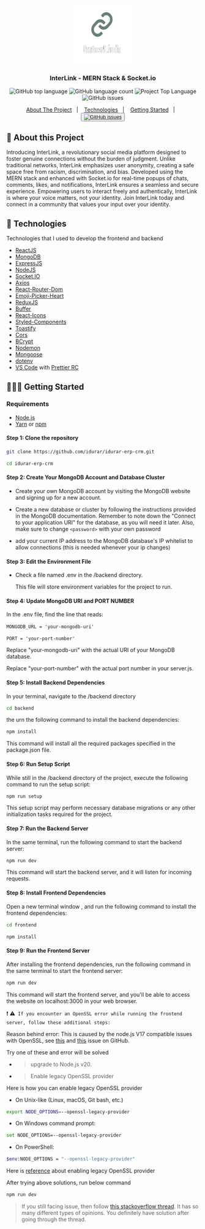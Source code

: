 <h1 align="center">
	<img alt="Discord logo" src="https://github.com/atthmew/interlink-mern/blob/main/frontend/screenshots/logo.png" height="150px" width="150px" />
</h1>

<h3 align="center">
  InterLink - MERN Stack & Socket.io
</h3>

<p align="center"></p>

<p align="center">
  <!-- <img alt="Project Top Language" src="https://img.shields.io/badge/98.2%25-yellow?style=for-the-badge&logo=javascript&label=JavaScript&labelColor=black"> -->
  <img alt="GitHub top language" src="https://img.shields.io/github/languages/top/atthmew/interlink-mern?style=for-the-badge">
  <img alt="GitHub language count" src="https://img.shields.io/github/languages/count/atthmew/interlink-mern?style=for-the-badge">
  <img alt="Project Top Language" src="https://img.shields.io/github/last-commit/atthmew/interlink-mern?style=for-the-badge">
  <img alt="GitHub issues" src="https://img.shields.io/github/issues/atthmew/interlink-mern?style=for-the-badge">
</p>

<p align="center">
  <a href="#-about-the-project">About The Project</a>&nbsp;&nbsp;&nbsp;|&nbsp;&nbsp;&nbsp;
  <a href="#-technologies">Technologies</a>&nbsp;&nbsp;&nbsp;|&nbsp;&nbsp;&nbsp;
  <a href="#-getting-started">Getting Started</a>&nbsp;&nbsp;&nbsp;|&nbsp;&nbsp;&nbsp;
  <br/>
  <button><a href="https://linkedin-clone-ui.netlify.app/"> <img alt="GitHub issues" src="https://img.shields.io/github/issues/atthmew/interlink-mern?style=for-the-badge"></a></button>
  <!-- <img alt="Demo" src="https://github.com/eltonlazzarin/reactjs-rocketfy-app/blob/master/screenshot/demo.png" target="_blank"></img> -->
</p>

## 📱 About this Project

<p>Introducing InterLink, a revolutionary social media platform designed to foster genuine connections without the burden of judgment. Unlike traditional networks, InterLink emphasizes user anonymity, creating a safe space free from racism, discrimination, and bias. Developed using the MERN stack and enhanced with Socket.io for real-time popups of chats, comments, likes, and notifications, InterLink ensures a seamless and secure experience. Empowering users to interact freely and authentically, InterLink is where your voice matters, not your identity. Join InterLink today and connect in a community that values your input over your identity. </p>

## 🚀 Technologies

Technologies that I used to develop the frontend and backend

- [ReactJS](https://react.dev/)
- [MongoDB](https://www.mongodb.com/)
- [ExpressJS](https://expressjs.com/)
- [NodeJS](https://nodejs.org/en)
- [Socket.IO](https://socket.io/)
- [Axios](https://axios-http.com/docs/intro)
- [React-Router-Dom](https://reactrouter.com/en/main)
- [Emoji-Picker-Heart](https://www.npmjs.com/package/emoji-picker-react)
- [ReduxJS](https://redux.js.org/)
- [Buffer](https://nodejs.org/api/buffer.html)
- [React-Icons](https://github.com/wwayne/react-tooltip)
- [Styled-Components](https://styled-components.com)
- [Toastify](https://fkhadra.github.io/react-toastify/introduction/)
- [Cors](https://expressjs.com/en/resources/middleware/cors.html)
- [BCrypt](https://www.npmjs.com/package/bcrypt)
- [Nodemon](https://nodemon.io/)
- [Mongoose](https://mongoosejs.com/docs/)
- [dotenv](https://www.npmjs.com/package/dotenv)
- [VS Code](https://code.visualstudio.com) with [Prettier RC](https://github.com/prettier/prettier)

## 👨🏼‍💻 Getting Started

### Requirements

- [Node.js](https://nodejs.org/en/)
- [Yarn](https://classic.yarnpkg.com/) or [npm](https://www.npmjs.com/)

#### Step 1: Clone the repository

```bash
git clone https://github.com/idurar/idurar-erp-crm.git
```

```bash
cd idurar-erp-crm
```

#### Step 2: Create Your MongoDB Account and Database Cluster

- Create your own MongoDB account by visiting the MongoDB website and signing up for a new account.

- Create a new database or cluster by following the instructions provided in the MongoDB documentation. Remember to note
  down the "Connect to your application URI" for the database, as you will need it later. Also, make sure to change
  `<password>` with your own password

- add your current IP address to the MongoDB database's IP whitelist to allow connections (this is needed whenever your
  ip changes)

#### Step 3: Edit the Environment File

- Check a file named .env in the /backend directory.

  This file will store environment variables for the project to run.

#### Step 4: Update MongoDB URI and PORT NUMBER

In the .env file, find the line that reads:

`MONGODB_URL = 'your-mongodb-uri'`

`PORT = 'your-port-number'`

Replace "your-mongodb-uri" with the actual URI of your MongoDB database.

Replace "your-port-number" with the actual port number in your server.js.

#### Step 5: Install Backend Dependencies

In your terminal, navigate to the /backend directory

```bash
cd backend
```

the urn the following command to install the backend dependencies:

```bash
npm install
```

This command will install all the required packages specified in the package.json file.

#### Step 6: Run Setup Script

While still in the /backend directory of the project, execute the following command to run the setup script:

```bash
npm run setup
```

This setup script may perform necessary database migrations or any other initialization tasks required for the project.

#### Step 7: Run the Backend Server

In the same terminal, run the following command to start the backend server:

```bash
npm run dev
```

This command will start the backend server, and it will listen for incoming requests.

#### Step 8: Install Frontend Dependencies

Open a new terminal window , and run the following command to install the frontend dependencies:

```bash
cd frontend
```

```bash
npm install
```

#### Step 9: Run the Frontend Server

After installing the frontend dependencies, run the following command in the same terminal to start the frontend server:

```bash
npm run dev
```

This command will start the frontend server, and you'll be able to access the website on localhost:3000 in your web
browser.

:exclamation:
:warning:` If you encounter an OpenSSL error while running the frontend server, follow these additional steps:`

Reason behind error: This is caused by the node.js V17 compatible issues with OpenSSL, see
[this](https://github.com/nodejs/node/issues/40547) and [this](https://github.com/webpack/webpack/issues/14532) issue on
GitHub.

Try one of these and error will be solved

- > upgrade to Node.js v20.

- > Enable legacy OpenSSL provider

Here is how you can enable legacy OpenSSL provider

- On Unix-like (Linux, macOS, Git bash, etc.)

```bash
export NODE_OPTIONS=--openssl-legacy-provider
```

- On Windows command prompt:

```bash
set NODE_OPTIONS=--openssl-legacy-provider
```

- On PowerShell:

```bash
$env:NODE_OPTIONS = "--openssl-legacy-provider"
```

Here is [reference](https://github.com/webpack/webpack/issues/14532#issuecomment-947012063) about enabling legacy
OpenSSL provider

After trying above solutions, run below command

```bash
npm run dev
```

> If you still facing issue, then follow
> [this stackoverflow thread](https://stackoverflow.com/questions/69692842/error-message-error0308010cdigital-envelope-routinesunsupported).
> It has so many different types of opinions. You definitely have solution after going through the thread.
